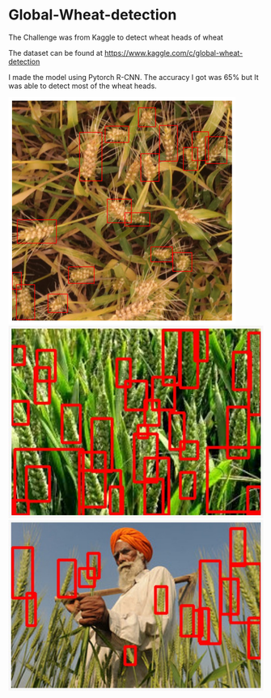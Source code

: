 # Global-Wheat-detection
The Challenge was from Kaggle to detect wheat heads of wheat 

The dataset can be found at https://www.kaggle.com/c/global-wheat-detection

I made the model using Pytorch R-CNN. The accuracy I got was 65% but It was able to detect most of the wheat heads.

![](https://github.com/Anubhav1107/Global-Wheat-detection/blob/main/Images/Wheat1.png)
![](https://github.com/Anubhav1107/Global-Wheat-detection/blob/main/Images/wheat2.jpeg)
![](https://github.com/Anubhav1107/Global-Wheat-detection/blob/main/Images/wheat3.jpeg)
